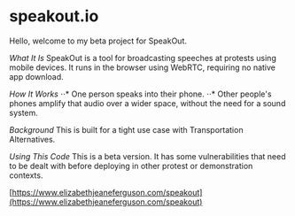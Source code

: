 # speakout.io

Hello, welcome to my beta project for SpeakOut.

*What It Is*
SpeakOut is a tool for broadcasting speeches at protests using mobile devices. It runs in the browser using WebRTC, requiring no native app download.

*How It Works*
⋅⋅* One person speaks into their phone.
⋅⋅* Other people's phones amplify that audio over a wider space, without the need for a sound system.

*Background*
This is built for a tight use case with Transportation Alternatives.

*Using This Code*
This is a beta version. It has some vulnerabilities that need to be dealt with before deploying in other protest or demonstration contexts.


[https://www.elizabethjeaneferguson.com/speakout](https://www.elizabethjeaneferguson.com/speakout)

